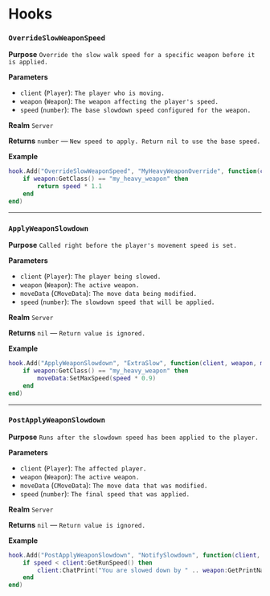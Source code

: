 # Hooks

### `OverrideSlowWeaponSpeed`

**Purpose**
`Override the slow walk speed for a specific weapon before it is applied.`

**Parameters**

* `client` (`Player`): `The player who is moving.`
* `weapon` (`Weapon`): `The weapon affecting the player's speed.`
* `speed` (`number`): `The base slowdown speed configured for the weapon.`

**Realm**
`Server`

**Returns**
`number` — `New speed to apply. Return nil to use the base speed.`

**Example**

```lua
hook.Add("OverrideSlowWeaponSpeed", "MyHeavyWeaponOverride", function(client, weapon, speed)
    if weapon:GetClass() == "my_heavy_weapon" then
        return speed * 1.1
    end
end)
```

---

### `ApplyWeaponSlowdown`

**Purpose**
`Called right before the player's movement speed is set.`

**Parameters**

* `client` (`Player`): `The player being slowed.`
* `weapon` (`Weapon`): `The active weapon.`
* `moveData` (`CMoveData`): `The move data being modified.`
* `speed` (`number`): `The slowdown speed that will be applied.`

**Realm**
`Server`

**Returns**
`nil` — `Return value is ignored.`

**Example**

```lua
hook.Add("ApplyWeaponSlowdown", "ExtraSlow", function(client, weapon, moveData, speed)
    if weapon:GetClass() == "my_heavy_weapon" then
        moveData:SetMaxSpeed(speed * 0.9)
    end
end)
```

---

### `PostApplyWeaponSlowdown`

**Purpose**
`Runs after the slowdown speed has been applied to the player.`

**Parameters**

* `client` (`Player`): `The affected player.`
* `weapon` (`Weapon`): `The active weapon.`
* `moveData` (`CMoveData`): `The move data that was modified.`
* `speed` (`number`): `The final speed that was applied.`

**Realm**
`Server`

**Returns**
`nil` — `Return value is ignored.`

**Example**

```lua
hook.Add("PostApplyWeaponSlowdown", "NotifySlowdown", function(client, weapon, moveData, speed)
    if speed < client:GetRunSpeed() then
        client:ChatPrint("You are slowed down by " .. weapon:GetPrintName())
    end
end)
```
